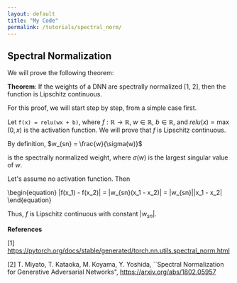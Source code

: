 ```yaml
---
layout: default
title: "My Code"
permalink: /tutorials/spectral_norm/
---
```




## Spectral Normalization

We will prove the following theorem:

**Theorem**: If the weights of a DNN are spectrally normalized [1, 2], then the function is Lipschitz continuous.

For this proof, we will start step by step, from a simple case first.

Let `f(x) = relu(wx + b)`, where $`f: \mathbb{R} \rightarrow \mathbb{R}`$, $w \in \mathbb{R}$, $b \in \mathbb{R}$, and $relu(x) = \max(0, x)$ is the activation function. We will prove that $f$ is Lipschitz continuous.

By definition, $w_{sn} = \frac{w}{\sigma(w)}$ 

is the spectrally normalized weight, where $\sigma(w)$ is the largest singular value of $w$.

Let's assume no activation function. Then 

\begin{equation}
|f(x_1) - f(x_2)| = |w_{sn}(x_1 - x_2)| = |w_{sn}||x_1 - x_2|
\end{equation}

Thus, $f$ is Lipschitz continuous with constant $|w_{sn}|$.


**References**

[1] https://pytorch.org/docs/stable/generated/torch.nn.utils.spectral_norm.html

[2] T. Miyato, T. Kataoka, M. Koyama, Y. Yoshida, ``Spectral Normalization for Generative Adversarial Networks", https://arxiv.org/abs/1802.05957

